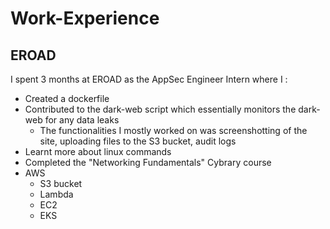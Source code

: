 # Work-Experience
<h2>EROAD</h2>
I spent 3 months at EROAD as the AppSec Engineer Intern where I :

* Created a dockerfile
* Contributed to the dark-web script which essentially monitors the dark-web for any data leaks
  * The functionalities I mostly worked on was screenshotting of the site, uploading files to the S3 bucket, audit logs
* Learnt more about linux commands
* Completed the "Networking Fundamentals" Cybrary course
* AWS
  * S3 bucket
  * Lambda
  * EC2
  * EKS

